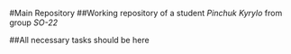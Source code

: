 #Main Repository
##Working repository of a student _Pinchuk Kyrylo_ from group _SO-22_

##All necessary tasks should be here
